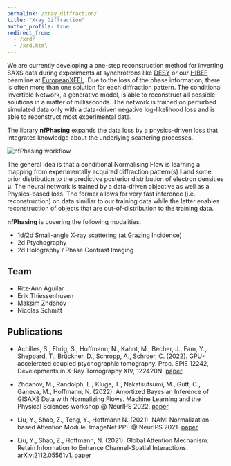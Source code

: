 ```yaml
---
permalink: /xray_diffraction/
title: "Xray Diffraction"
author_profile: true
redirect_from: 
  - /xrd/
  - /xrd.html
---
```


We are currently developing a one-step reconstruction method for inverting SAXS data during experiments at synchrotrons like [DESY](https://desy.de) or our [HIBEF](https://www.hzdr.de/db/Cms?pOid=50566&pNid=694) beamline at [EuropeanXFEL](https://www.xfel.eu). Due to the loss of the phase information, there is often more than one solution for each diffraction pattern. The conditional Invertible Network, a generative model, is able to reconstruct all possible solutions in a matter of milliseconds. The network is trained on perturbed simulated data only with a data-driven negative log-likelihood loss and is able to reconstruct most experimental data.

The library **nfPhasing** expands the data loss by a physics-driven loss that integrates knowledge about the underlying scattering processes.

![nfPhasing workflow](../images/nfphasing_sketch.png)

The general idea is that a conditional Normalising Flow is learning a mapping from experimentally acquired diffraction pattern(s) **I** and some prior distribution to the predictive posterior distribution of electron densities **u**. The neural network is trained by a data-driven objective as well as a Physics-based loss. The former allows for very fast inference (i.e. reconstruction) on data similiar to our training data while the latter enables reconstruction of objects that are out-of-distribution to the training data.

**nfPhasing** is covering the following modalities:
- 1d/2d Small-angle X-ray scattering (at Grazing Incidence)
- 2d Ptychography
- 2d Holography / Phase Contrast Imaging

## Team
* Ritz-Ann Aguilar
* Erik Thiessenhusen
* Maksim Zhdanov
* Nicolas Schmitt

## Publications
- Achilles, S., Ehrig, S., Hoffmann, N., Kahnt, M., Becher, J., Fam, Y., Sheppard, T., Brückner, D., Schropp, A., Schroer, C. (2022). GPU-accelerated coupled ptychographic tomography. Proc. SPIE 12242, Developments in X-Ray Tomography XIV, 122420N. [paper](https://doi.org/10.1117/12.2633102)

- Zhdanov, M., Randolph, L., Kluge, T., Nakatsutsumi, M., Gutt, C., Ganeva, M., Hoffmann, N. (2022). Amortized Bayesian Inference of GISAXS Data with Normalizing Flows. Machine Learning and the Physical Sciences workshop @ NeurIPS 2022. [paper](https://arxiv.org/abs/2210.01543)

- Liu, Y., Shao, Z., Teng, Y., Hoffmann N. (2021). NAM: Normalization-based Attention Module. ImageNet PPF @ NeurIPS 2021. [paper](https://arxiv.org/abs/2111.12419)

- Liu, Y., Shao, Z., Hoffmann, N. (2021). Global Attention Mechanism: Retain Information to Enhance Channel-Spatial Interactions. arXiv:2112.05561v1. [paper](https://arxiv.org/abs/2112.05561)